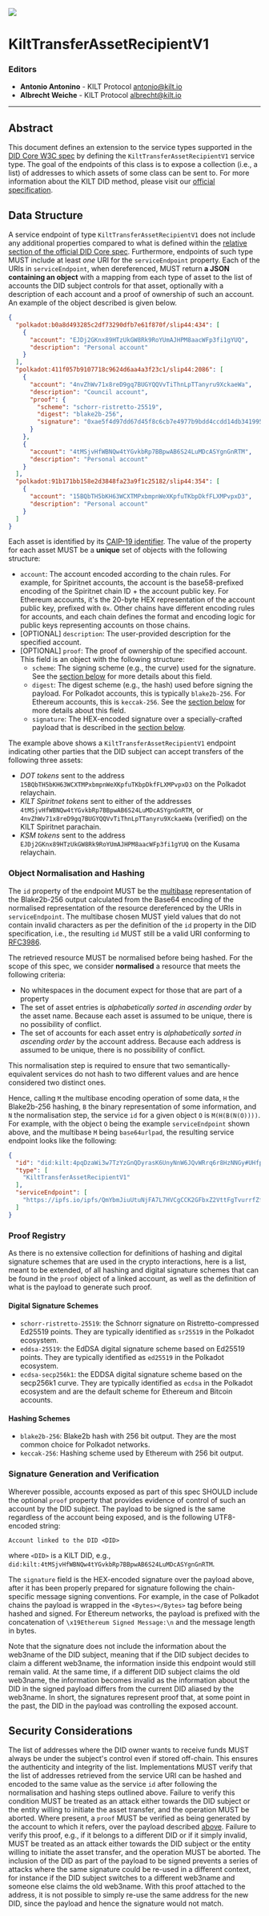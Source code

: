 [![](.maintain/media/kilt-header.png)](https://kilt.io)

# KiltTransferAssetRecipientV1

<!-- TODO: Update snippets, signatures, hashes and IPFS CID once the final version of the document has been agreed on -->

### Editors

- **Antonio Antonino** - KILT Protocol [antonio@kilt.io](mailto:antonio@kilt.io)
- **Albrecht Weiche** - KILT Protocol [albrecht@kilt.io](mailto:albrecht@kilt.io)

---

## Abstract

This document defines an extension to the service types supported in the [DID Core W3C spec][did-core-spec] by defining the `KiltTransferAssetRecipientV1` service type.
The goal of the endpoints of this class is to expose a collection (i.e., a list) of addresses to which assets of some class can be sent to.
For more information about the KILT DID method, please visit our [official specification][kilt-did-spec].

## Data Structure

A service endpoint of type `KiltTransferAssetRecipientV1` does not include any additional properties compared to what is defined within the [relative section of the official DID Core spec][did-core-spec-services].
Furthermore, endpoints of such type MUST include at least *one* URI for the `serviceEndpoint` property.
Each of the URIs in `serviceEndpoint`, when dereferenced, MUST return **a JSON containing an object** with a mapping from each type of asset to the list of accounts the DID subject controls for that asset, optionally with a description of each account and a proof of ownership of such an account.
An example of the object described is given below.

```json
{
  "polkadot:b0a8d493285c2df73290dfb7e61f870f/slip44:434": [
    {
      "account": "EJDj2GKnx89HTzUkGW8Rk9RoYUmAJHPM8aacWFp3fi1gYUQ",
      "description": "Personal account"
    }
  ],
  "polkadot:411f057b9107718c9624d6aa4a3f23c1/slip44:2086": [
    {
      "account": "4nvZhWv71x8reD9gq7BUGYQQVvTiThnLpTTanyru9XckaeWa",
      "description": "Council account",
      "proof": {
        "scheme": "schorr-ristretto-25519",
        "digest": "blake2b-256",
        "signature": "0xae5f4d97dd67d45f8c6cb7e4977b9bdd4ccdd14db341995ba5074bccbe27c004a17bcf4a53e1e6a1eaac135c5f2b492e7d84dbbe4d80c221d3caed915f7b1286"
      }
    },
    {
      "account": "4tMSjvHfWBNQw4tYGvkbRp7BBpwAB6S24LuMDcASYgnGnRTM",
      "description": "Personal account"
    }
  ],
  "polkadot:91b171bb158e2d3848fa23a9f1c25182/slip44:354": [
    {
      "account": "15BQbTH5bKH63WCXTMPxbmpnWeXKpfuTKbpDkfFLXMPvpxD3",
      "description": "Personal account"
    }
  ]
}
```

Each asset is identified by its [CAIP-19 identifier][caip-19-spec].
The value of the property for each asset MUST be a **unique** set of objects with the following structure:

* `account`: The account encoded according to the chain rules. For example, for Spiritnet accounts, the account is the base58-prefixed encoding of the Spiritnet chain ID + the account public key. For Ethereum accounts, it's the 20-byte HEX representation of the account public key, prefixed with `0x`. Other chains have different encoding rules for accounts, and each chain defines the format and encoding logic for public keys representing accounts on those chains.
* [OPTIONAL] `description`: The user-provided description for the specified account.
* [OPTIONAL] `proof`: The proof of ownership of the specified account. This field is an object with the following structure:
  * `scheme`: The signing scheme (e.g., the curve) used for the signature. See the [section below](#digital-signature-schemes) for more details about this field.
  * `digest`: The digest scheme (e.g., the hash) used before signing the payload. For Polkadot accounts, this is typically `blake2b-256`. For Ethereum accounts, this is `keccak-256`. See the [section below](#hashing-schemes) for more details about this field.
  * `signature`: The HEX-encoded signature over a specially-crafted payload that is described in the [section below](#signature-generation-and-verification).

The example above shows a `KiltTransferAssetRecipientV1` endpoint indicating other parties that the DID subject can accept transfers of the following three assets:

- *DOT tokens* sent to the address `15BQbTH5bKH63WCXTMPxbmpnWeXKpfuTKbpDkfFLXMPvpxD3` on the Polkadot relaychain.
- *KILT Spiritnet tokens* sent to either of the addresses `4tMSjvHfWBNQw4tYGvkbRp7BBpwAB6S24LuMDcASYgnGnRTM`, or `4nvZhWv71x8reD9gq7BUGYQQVvTiThnLpTTanyru9XckaeWa` (verified) on the KILT Spiritnet parachain.
- *KSM tokens* sent to the address `EJDj2GKnx89HTzUkGW8Rk9RoYUmAJHPM8aacWFp3fi1gYUQ` on the Kusama relaychain.

### Object Normalisation and Hashing

The `id` property of the endpoint MUST be the [multibase][multibase] representation of the Blake2b-256 output calculated from the Base64 encoding of the normalised representation of the resource dereferenced by the URIs in `serviceEndpoint`.
The multibase chosen MUST yield values that do not contain invalid characters as per the definition of the `id` property in the DID specification, i.e., the resulting `id` MUST still be a valid URI conforming to [RFC3986][rfc3986].

The retrieved resource MUST be normalised before being hashed.
For the scope of this spec, we consider **normalised** a resource that meets the following criteria:

* No whitespaces in the document expect for those that are part of a property
* The set of asset entries is *alphabetically sorted in ascending order* by the asset name. Because each asset is assumed to be unique, there is no possibility of conflict.
* The set of accounts for each asset entry is *alphabetically sorted in ascending order* by the account address. Because each address is assumed to be unique, there is no possibility of conflict.

This normalisation step is required to ensure that two semantically-equivalent services do not hash to two different values and are hence considered two distinct ones.

Hence, calling `M` the multibase encoding operation of some data, `H` the Blake2b-256 hashing, `B` the binary representation of some information, and `N` the normalisation step, the service `id` for a given object `O` is `M(H(B(N(O))))`.
For example, with the object `O` being the example `serviceEndpoint` shown above, and the multibase `M` being `base64urlpad`, the resulting service endpoint looks like the following:

```json
{
  "id": "did:kilt:4pqDzaWi3w7TzYzGnQDyrasK6UnyNnW6JQvWRrq6r8HzNNGy#UHfpCR8mCNP5FvNRjN7rLHm7DA8fm7bqB6Pd4fGjaJ4Y=",
  "type": [
    "KiltTransferAssetRecipientV1"
  ],
  "serviceEndpoint": [
    "https://ipfs.io/ipfs/QmYbmJiuUtuNjFA7L7HVCgCCK2GFbxZ2VttFgTvurrfZff"
  ]
}
```

<!-- TODO: Add an example snippet, if needed -->

### Proof Registry

As there is no extensive collection for definitions of hashing and digital signature schemes that are used in the crypto interactions, here is a list, meant to be extended, of all hashing and digital signature schemes that can be found in the `proof` object of a linked account, as well as the definition of what is the payload to generate such proof.

#### Digital Signature Schemes

* `schorr-ristretto-25519`: the Schnorr signature on Ristretto-compressed Ed25519 points. They are typically identified as `sr25519` in the Polkadot ecosystem.
* `eddsa-25519`: the EdDSA digital signature scheme based on Ed25519 points. They are typically identified as `ed25519` in the Polkadot ecosystem.
* `ecdsa-secp256k1`: the EDDSA digital signature scheme based on the secp256k1 curve. They are typically identified as `ecdsa` in the Polkadot ecosystem and are the default scheme for Ethereum and Bitcoin accounts.

#### Hashing Schemes

* `blake2b-256`: Blake2b hash with 256 bit output. They are the most common choice for Polkadot networks.
* `keccak-256`: Hashing scheme used by Ethereum with 256 bit output.

### Signature Generation and Verification

Wherever possible, accounts exposed as part of this spec SHOULD include the optional `proof` property that provides evidence of control of such an account by the DID subject.
The payload to be signed is the same regardless of the account being exposed, and is the following UTF8-encoded string:

```
Account linked to the DID <DID>
```

where `<DID>` is a KILT DID, e.g., `did:kilt:4tMSjvHfWBNQw4tYGvkbRp7BBpwAB6S24LuMDcASYgnGnRTM`.

The `signature` field is the HEX-encoded signature over the payload above, after it has been properly prepared for signature following the chain-specific message signing conventions.
For example, in the case of Polkadot chains the payload is wrapped in the `<Bytes></Bytes>` tag before being hashed and signed.
For Ethereum networks, the payload is prefixed with the concatenation of `\x19Ethereum Signed Message:\n` and the message length in bytes.

Note that the signature does not include the information about the web3name of the DID subject, meaning that if the DID subject decides to claim a different web3name, the information inside this endpoint would still remain valid.
At the same time, if a different DID subject claims the old web3name, the information becomes invalid as the information about the DID in the signed payload differs from the current DID aliased by the web3name.
In short, the signatures represent proof that, at some point in the past, the DID in the payload was controlling the exposed account.

## Security Considerations

The list of addresses where the DID owner wants to receive funds MUST always be under the subject's control even if stored off-chain.
This ensures the authenticity and integrity of the list.
Implementations MUST verify that the list of addresses retrieved from the service URI can be hashed and encoded to the same value as the service `id` after following the normalisation and hashing steps outlined above.
Failure to verify this condition MUST be treated as an attack either towards the DID subject or the entity willing to initiate the asset transfer, and the operation MUST be aborted.
Where present, a `proof` MUST be verified as being generated by the account to which it refers, over the payload described [above](#proof-registry).
Failure to verify this proof, e.g., if it belongs to a different DID or if it simply invalid, MUST be treated as an attack either towards the DID subject or the entity willing to initiate the asset transfer, and the operation MUST be aborted.
The inclusion of the DID as part of the payload to be signed prevents a series of attacks where the same signature could be re-used in a different context, for instance if the DID subject switches to a different web3name and someone else claims the old web3name.
With this proof attached to the address, it is not possible to simply re-use the same address for the new DID, since the payload and hence the signature would not match.

[did-core-spec]: https://www.w3.org/TR/did-core
[kilt-did-spec]: https://github.com/KILTprotocol/spec-kilt-did
[multibase]: https://github.com/multiformats/multibase#multibase-by-example
[did-core-spec-services]: https://www.w3.org/TR/did-core/#services=
[caip-19-spec]: https://github.com/ChainAgnostic/CAIPs/blob/master/CAIPs/caip-19.md
[caip-2-spec]: https://github.com/ChainAgnostic/CAIPs/blob/master/CAIPs/caip-2.md
[caip-13-spec]: https://github.com/ChainAgnostic/CAIPs/blob/master/CAIPs/caip-13.md
[rfc3986]: https://www.w3.org/TR/did-core/#bib-rfc3986
